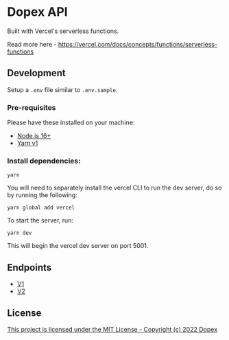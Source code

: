 # Dopex API

Built with Vercel's serverless functions.

Read more here - https://vercel.com/docs/concepts/functions/serverless-functions

## Development

Setup a `.env` file similar to `.env.sample`.

### Pre-requisites

Please have these installed on your machine:

-   [Node.js 16+](https://nodejs.org/)
-   [Yarn v1](https://classic.yarnpkg.com/lang/)

### Install dependencies:

```
yarn
```

You will need to separately install the vercel CLI to run the dev server, do so by running the following:

```
yarn global add vercel
```

To start the server, run:

```
yarn dev
```

This will begin the vercel dev server on port 5001.

## Endpoints

-   [V1](/docs/v1/ENDPOINTS.md)
-   [V2](/docs/v2/ENDPOINTS.md)

## License

[This project is licensed under the MIT License - Copyright (c) 2022 Dopex](/LICENSE)
